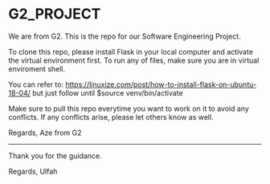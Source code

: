 # G2_PROJECT
We are from G2. This is the repo for our Software Engineering Project. 

To clone this repo, please install Flask in your local computer and activate the virtual environment first. To run any of files, make sure you are in virtual enviroment shell. 

You can refer to: https://linuxize.com/post/how-to-install-flask-on-ubuntu-18-04/ but just follow until $source venv/bin/activate

Make sure to pull this repo everytime you want to work on it to avoid any conflicts. If any conflicts arise, please let others know as well. 

Regards,
Aze from G2

-----------

Thank you for the guidance.

Regards,
Ulfah

